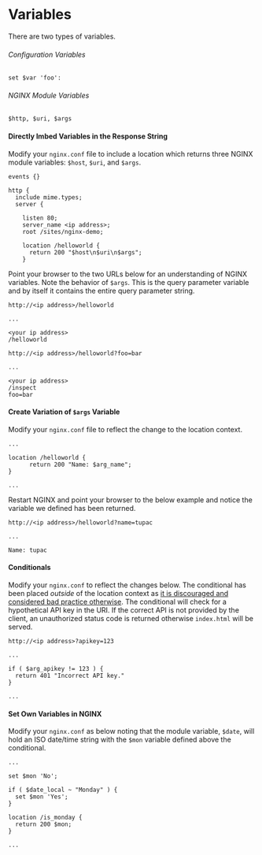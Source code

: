 # Variables
There are two types of variables.

###### Configuration Variables
```
set $var 'foo':
```

###### NGINX Module Variables
```
$http, $uri, $args
```

#### Directly Imbed Variables in the Response String
Modify your `nginx.conf` file to include a location which returns three NGINX module variables: `$host`, `$uri`, and `$args`.
```nginx
events {}

http {
  include mime.types;
  server {

    listen 80;
    server_name <ip address>;
    root /sites/nginx-demo;

    location /helloworld {
      return 200 "$host\n$uri\n$args";
    }

```
Point your browser to the two URLs below for an understanding of NGINX variables. Note the behavior of `$args`. This is the query parameter variable and by itself it contains the entire query parameter string.

```text
http://<ip address>/helloworld

...

<your ip address>
/helloworld
```
```text
http://<ip address>/helloworld?foo=bar

...

<your ip address>
/inspect
foo=bar
```
#### Create Variation of `$args` Variable
Modify your `nginx.conf` file to reflect the change to the location context.
```nginx
...

location /helloworld {
      return 200 "Name: $arg_name";
}

...
```
Restart NGINX and point your browser to the below example and notice the variable we defined has been returned.
```text
http://<ip address>/helloworld?name=tupac

...

Name: tupac
```

#### Conditionals
Modify your `nginx.conf` to reflect the changes below. The conditional has been placed _outside_ of the location context as [it is discouraged and considered bad practice otherwise](https://www.nginx.com/resources/wiki/start/topics/depth/ifisevil/). The conditional will check for a hypothetical API key in the URI. If the correct API is not provided by the client, an unauthorized status code is returned otherwise `index.html` will be served.

```http://<ip address>?apikey=123```

```nginx
...

if ( $arg_apikey != 123 ) {
  return 401 "Incorrect API key."
}

...
```

#### Set Own Variables in NGINX
Modify your `nginx.conf` as below noting that the module variable, `$date`, will hold an ISO date/time string with the `$mon` variable defined above the conditional.
```nginx
...

set $mon 'No';

if ( $date_local ~ "Monday" ) {
  set $mon 'Yes';
}

location /is_monday {
  return 200 $mon;
}

...
```
